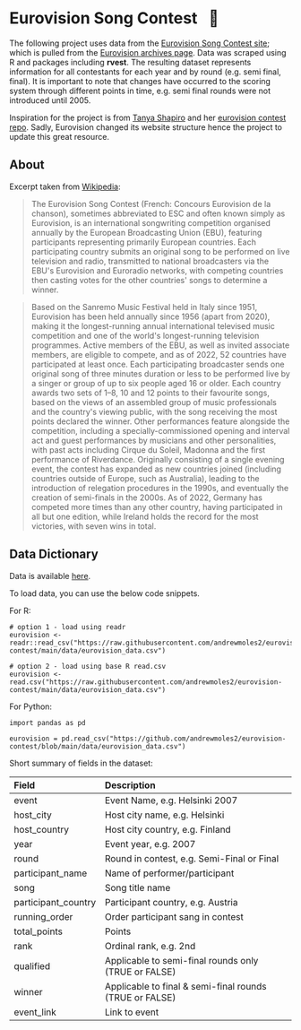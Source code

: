 # Eurovision Song Contest &nbsp; :microphone:

The following project uses data from the [Eurovision Song Contest site](https://eurovision.tv/); which is pulled from the [Eurovision archives page](https://eurovision.tv/history). Data was scraped using R and packages including **rvest**. The resulting dataset represents information for all contestants for each year and by round (e.g. semi final, final). It is important to note that changes have occurred to the scoring system through different points in time, e.g. semi final rounds were not introduced until 2005. 

Inspiration for the project is from [Tanya Shapiro](https://github.com/tashapiro) and her [eurovision contest repo](https://github.com/tashapiro/eurovision-contest). Sadly, Eurovision changed its website structure hence the project to update this great resource. 

## About

Excerpt taken from [Wikipedia](https://en.wikipedia.org/wiki/Eurovision_Song_Contest):

>The Eurovision Song Contest (French: Concours Eurovision de la chanson), sometimes abbreviated to ESC and often known simply as Eurovision, is an international songwriting competition organised annually by the European Broadcasting Union (EBU), featuring participants representing primarily European countries. Each participating country submits an original song to be performed on live television and radio, transmitted to national broadcasters via the EBU's Eurovision and Euroradio networks, with competing countries then casting votes for the other countries' songs to determine a winner.

>Based on the Sanremo Music Festival held in Italy since 1951, Eurovision has been held annually since 1956 (apart from 2020), making it the longest-running annual international televised music competition and one of the world's longest-running television programmes. Active members of the EBU, as well as invited associate members, are eligible to compete, and as of 2022, 52 countries have participated at least once. Each participating broadcaster sends one original song of three minutes duration or less to be performed live by a singer or group of up to six people aged 16 or older. Each country awards two sets of 1–8, 10 and 12 points to their favourite songs, based on the views of an assembled group of music professionals and the country's viewing public, with the song receiving the most points declared the winner. Other performances feature alongside the competition, including a specially-commissioned opening and interval act and guest performances by musicians and other personalities, with past acts including Cirque du Soleil, Madonna and the first performance of Riverdance. Originally consisting of a single evening event, the contest has expanded as new countries joined (including countries outside of Europe, such as Australia), leading to the introduction of relegation procedures in the 1990s, and eventually the creation of semi-finals in the 2000s. As of 2022, Germany has competed more times than any other country, having participated in all but one edition, while Ireland holds the record for the most victories, with seven wins in total.

## Data Dictionary 

Data is available [here](https://github.com/andrewmoles2/eurovision-contest/blob/main/data/eurovision_data.csv). 

To load data, you can use the below code snippets. 

For R:

```{r}
# option 1 - load using readr
eurovision <- readr::read_csv("https://raw.githubusercontent.com/andrewmoles2/eurovision-contest/main/data/eurovision_data.csv")

# option 2 - load using base R read.csv
eurovision <- read.csv("https://raw.githubusercontent.com/andrewmoles2/eurovision-contest/main/data/eurovision_data.csv")
``` 

For Python:

```{python}
import pandas as pd

eurovision = pd.read_csv("https://github.com/andrewmoles2/eurovision-contest/blob/main/data/eurovision_data.csv")
```

Short summary of fields in the dataset:

| Field               | Description                                          |
|:--------------------|:-----------------------------------------------------|
| event               | Event Name, e.g. Helsinki 2007                       |
| host_city           | Host city name, e.g. Helsinki                        |
| host_country        | Host city country, e.g. Finland                      |
| year                | Event year, e.g. 2007                                |
| round               | Round in contest, e.g. Semi-Final or Final           |
| participant_name    | Name of performer/participant                        |
| song                | Song title name                                      |
| participant_country | Participant country, e.g. Austria                    |
| running_order       | Order participant sang in contest                    |
| total_points        | Points                                               |
| rank                | Ordinal rank, e.g. 2nd                               |
| qualified           | Applicable to semi-final rounds only (TRUE or FALSE) |
| winner              | Applicable to final & semi-final rounds (TRUE or FALSE)      |
| event_link          | Link to event                                        |

